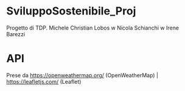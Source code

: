 # SviluppoSostenibile_Proj
Progetto di TDP. Michele Christian Lobos w Nicola Schianchi w  Irene Barezzi

# API
Prese da https://openweathermap.org/ (OpenWeatherMap) | https://leafletjs.com/ (Leaflet)



